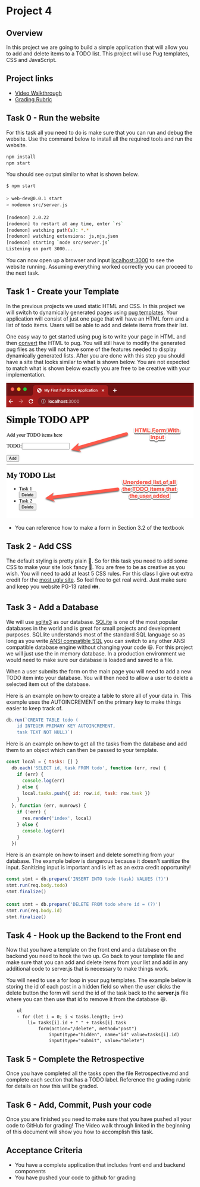 # Project 4

## Overview

In this project we are going to build a simple application that will allow you
to add and delete items to a TODO list. This project will use Pug templates, CSS
and JavaScript.

## Project links

* [Video Walkthrough](https://youtu.be/SbSXki2tAG8)
* [Grading Rubric](https://shanepanter.com/cs208/grading-rubric.html)

## Task 0 - Run the website

For this task all you need to do is make sure that you can run and debug
the website. Use the command below to install all the required tools and
run the website.

```bash
npm install
npm start
```

You should see output similar to what is shown below.

```bash
$ npm start

> web-dev@0.0.1 start
> nodemon src/server.js

[nodemon] 2.0.22
[nodemon] to restart at any time, enter `rs`
[nodemon] watching path(s): *.*
[nodemon] watching extensions: js,mjs,json
[nodemon] starting `node src/server.js`
Listening on port 3000...
```

You can now open up a browser and input [localhost:3000](http://localhost:3000)
to see the website running. Assuming everything worked correctly you can proceed
to the next task.

## Task 1 - Create your Template

In the previous projects we used static HTML and CSS. In this project we will
switch to dynamically generated pages using [pug
templates](https://pugjs.org/api/getting-started.html). Your application will
consist of just one page that will have an HTML form and a list of todo items.
Users will be able to add and delete items from their list.

One easy way to get started using pug is to write your page in HTML and then
[convert](https://html-to-pug.com/) the HTML to pug. You will still have to
modify the generated pug files as they will not have some of the features needed
to display dynamically generated lists. After you are done with this step you
should have a site that looks similar to what is shown below. You are not
expected to match what is shown below exactly you are free to be creative with
your implementation.

![example1](public/img/example1.png)

- You can reference how to make a form in Section 3.2 of the textbook

## Task 2 - Add CSS

The default styling is pretty plain 🙁. So for this task you need to add some
CSS to make your site look fancy 🎩. You are free to be as creative as you wish.
You will need to add at least 5 CSS rules. For this class I give out extra
credit for the [most ugly site](https://www.theworldsworstwebsiteever.com/). So
feel free to get real weird. Just make sure and keep you website PG-13 rated 👪.

## Task 3 - Add a Database

We will use [sqlite3](https://www.npmjs.com/package/sqlite3) as our database.
[SQLite](https://sqlite.org/index.html) is one of the most popular databases in
the world and is great for small projects and development purposes. SQLlite
understands most of the standard SQL language so as long as you write [ANSI
compatible
SQL](https://blog.ansi.org/2018/10/sql-standard-iso-iec-9075-2016-ansi-x3-135/)
you can switch to any other ANSI compatible database engine without changing
your code 😃. For this project we will just use the in memory database. In a
production environment we would need to make sure our database is loaded and
saved to a file.

When a user submits the form on the main page you will need to add a new TODO
item into your database. You will then need to allow a user to delete a selected
item out of the database.

Here is an example on how to create a table to store all of your data in. This
example uses the AUTOINCREMENT on the primary key to make things easier to keep
track of.

```javascript
db.run(`CREATE TABLE todo (
    id INTEGER PRIMARY KEY AUTOINCREMENT,
    task TEXT NOT NULL)`)
```

Here is an example on how to get all the tasks from the database and add them
to an object which can then be passed to your template.

```javascript
const local = { tasks: [] }
  db.each('SELECT id, task FROM todo', function (err, row) {
    if (err) {
      console.log(err)
    } else {
      local.tasks.push({ id: row.id, task: row.task })
    }
  }, function (err, numrows) {
    if (!err) {
      res.render('index', local)
    } else {
      console.log(err)
    }
  })
```

Here is an example on how to insert and delete something from your database. The
example below is dangerous because it doesn't sanitize the input. Sanitizing
input is important and is left as an extra credit opportunity!

```javascript
const stmt = db.prepare('INSERT INTO todo (task) VALUES (?)')
stmt.run(req.body.todo)
stmt.finalize()

const stmt = db.prepare('DELETE FROM todo where id = (?)')
stmt.run(req.body.id)
stmt.finalize()
```

## Task 4 - Hook up the Backend to the Front end

Now that you have a template on the front end and a database on the backend you
need to hook the two up. Go back to your template file and make sure that you
can add and delete items from your list and add in any additional code to
server.js that is necessary to make things work.

You will need to use a for loop in your pug templates. The example below is
storing the id of each post in a hidden field so when the user clicks the delete
button the form will send the id of the task back to the **server.js** file
where you can then use that id to remove it from the database 😃.

```pug
    ul
    - for (let i = 0; i < tasks.length; i++)
        li= tasks[i].id + " " + tasks[i].task
            form(action="/delete", method="post")
                input(type="hidden", name="id" value=tasks[i].id)
                input(type="submit", value="Delete")
```

## Task 5 - Complete the Retrospective

Once you have completed all the tasks open the file Retrospective.md and complete
each section that has a TODO label. Reference the grading rubric for details on how
this will be graded.

## Task 6 - Add, Commit, Push your code

Once you are finished you need to make sure that you have pushed all your code
to GitHub for grading! The Video walk through linked in the beginning of this
document will show you how to accomplish this task.

## Acceptance Criteria

* You have a complete application that includes front end and backend components
* You have pushed your code to github for grading
